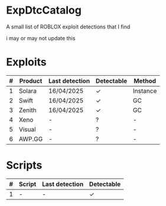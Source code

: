 # ExpDtcCatalog
A small list of ROBLOX exploit detections that I find

i may or may not update this

# Exploits
| # | Product      | Last detection | Detectable | Method       |
| - | ------------ | -------------- | ---------- | ------------ |
| 1 | Solara       | 16/04/2025     | ✓          | Instance     |
| 2 | Swift        | 16/04/2025     | ✓          | GC           |
| 3 | Zenith       | 16/04/2025     | ✓          | GC           |
| 4 | Xeno         | -              | ?          | -            |
| 5 | Visual       | -              | ?          | -            |
| 6 | AWP.GG       | -              | ?          | -            |

# Scripts
| # | Script       | Last detection | Detectable |
| - | ------------ | -------------- | ---------- |
| 1 | -            | -              | ✓          |
